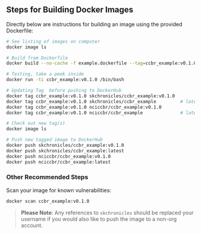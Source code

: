 ## Steps for Building Docker Images

Directly below are instructions for building an image using the provided Dockerfile:

```bash
# See listing of images on computer
docker image ls

# Build from Dockerfile
docker build --no-cache -f example.dockerfile --tag=ccbr_example:v0.1.0 .

# Testing, take a peek inside
docker run -ti ccbr_example:v0.1.0 /bin/bash

# Updating Tag  before pushing to DockerHub
docker tag ccbr_example:v0.1.0 skchronicles/ccbr_example:v0.1.0
docker tag ccbr_example:v0.1.0 skchronicles/ccbr_example         # latest
docker tag ccbr_example:v0.1.0 nciccbr/ccbr_example:v0.1.0
docker tag ccbr_example:v0.1.0 nciccbr/ccbr_example              # latest

# Check out new tag(s)
docker image ls

# Push new tagged image to DockerHub
docker push skchronicles/ccbr_example:v0.1.0
docker push skchronicles/ccbr_example:latest
docker push nciccbr/ccbr_example:v0.1.0
docker push nciccbr/ccbr_example:latest 
```

### Other Recommended Steps

Scan your image for known vulnerabilities:

```bash
docker scan ccbr_example:v0.1.0
```

> **Please Note**: Any references to `skchronicles` should be replaced your username if you would also like to push the image to a non-org account.
